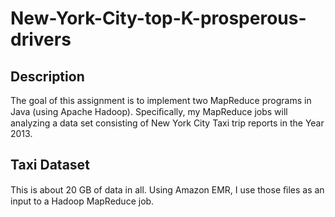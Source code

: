 # New-York-City-top-K-prosperous-drivers
## Description

The goal of this assignment is to implement two MapReduce programs in Java (using Apache Hadoop). Speciﬁcally, my MapReduce jobs will analyzing a data set consisting of New York City Taxi trip reports in the Year 2013.

## Taxi Dataset


This is about 20 GB of data in all. Using Amazon EMR, I use those ﬁles as an input to a Hadoop MapReduce job.
